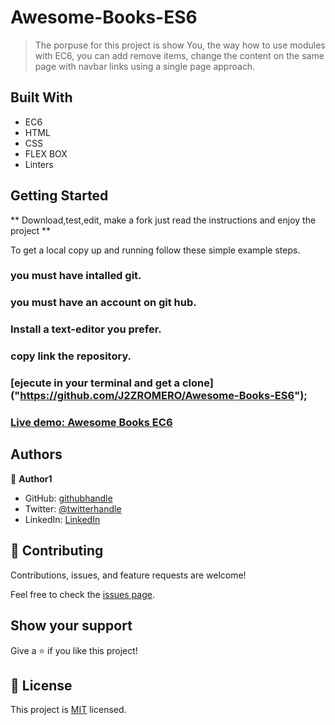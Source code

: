# Awesome-Books-ES6

> The porpuse for this project is show You, the way how to use modules with EC6, you can add remove items, change the content on the same page with navbar links using a single page approach.

## Built With

- EC6
- HTML
- CSS
- FLEX BOX
- Linters


## Getting Started

** Download,test,edit, make a fork  just read the instructions and enjoy the project **



To get a local copy up and running follow these simple example steps.

### you must have intalled git.

### you must have an account on git hub.

### Install a text-editor you prefer.

### copy link the repository.

### [ejecute in your terminal and get a clone] ("https://github.com/J2ZROMERO/Awesome-Books-ES6");


### [Live demo: Awesome Books EC6 ](https://j2zromero.github.io/Awesome-Books-ES6/)


## Authors

👤 **Author1**

- GitHub: [githubhandle](@https://github.com/J2ZROMERO)
- Twitter: [@twitterhandle](https://twitter.com/JOSEZEPED4)
- LinkedIn: [LinkedIn](https://www.linkedin.com/in/jose-zepeda-733ab91ab/)


## 🤝 Contributing

Contributions, issues, and feature requests are welcome!

Feel free to check the [issues page](../../issues/).

## Show your support

Give a ⭐️ if you like this project!



## 📝 License

This project is [MIT](./LICENSE) licensed.
